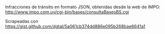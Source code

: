 Infracciones de tránsito en formato JSON, obtenidas desde la web de IMPO: http://www.impo.com.uy/cgi-bin/bases/consultaBasesBS.cgi

Scrapeadas con https://gist.github.com/dgtal/5a061cb374dd886e095b268bae6641a1
